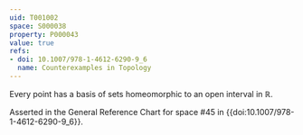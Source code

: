 ```yaml
---
uid: T001002
space: S000038
property: P000043
value: true
refs:
- doi: 10.1007/978-1-4612-6290-9_6
  name: Counterexamples in Topology
---
```


Every point has a basis of sets homeomorphic to an open interval in $\mathbb{R}$.

Asserted in the General Reference Chart for space #45 in
{{doi:10.1007/978-1-4612-6290-9_6}}.
